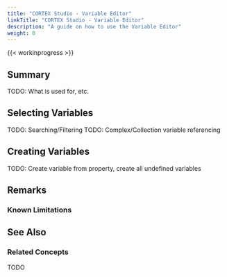 ```yaml
---
title: "CORTEX Studio - Variable Editor"
linkTitle: "CORTEX Studio - Variable Editor"
description: "A guide on how to use the Variable Editor"
weight: 0
---
```


{{< workinprogress >}}

## Summary

TODO: What is used for, etc.

## Selecting Variables

TODO: Searching/Filtering
TODO: Complex/Collection variable referencing

## Creating Variables

TODO: Create variable from property, create all undefined variables

## Remarks

### Known Limitations

## See Also

### Related Concepts

TODO
